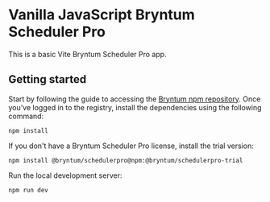 # Vanilla JavaScript Bryntum Scheduler Pro 

This is a basic Vite Bryntum Scheduler Pro app.

## Getting started 

Start by following the guide to accessing the [Bryntum npm repository](https://bryntum.com/products/schedulerpro/docs/guide/SchedulerPro/npm-repository). Once you’ve logged in to the registry, install the dependencies using the following command:

```shell
npm install
```

If you don't have a Bryntum Scheduler Pro license, install the trial version:

```shell
npm install @bryntum/schedulerpro@npm:@bryntum/schedulerpro-trial
```

Run the local development server:

```shell
npm run dev
```